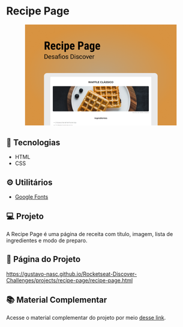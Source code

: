 # Recipe Page

<div align="center">
    <img src="./.github/preview.png" width="80%">
</div>

## 🚀 Tecnologias
- HTML
- CSS

## ⚙ Utilitários
- [Google Fonts](https://fonts.google.com)

## 💻 Projeto
A Recipe Page é uma página de receita com título, imagem, lista de ingredientes e modo de preparo.

## 📄 Página do Projeto
https://gustavo-nasc.github.io/Rocketseat-Discover-Challenges/projects/recipe-page/recipe-page.html

## 📚 Material Complementar
Acesse o material complementar do projeto por meio [desse link](https://efficient-sloth-d85.notion.site/Desafio-Piloto-P-gina-de-Receita-15acc6a34f744484a2e64a1f115bfbae).